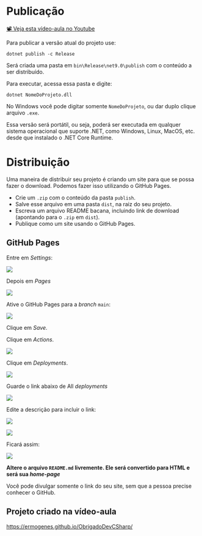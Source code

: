 # Publicação

[📽 Veja esta vídeo-aula no Youtube](https://youtu.be/k_pH9sWxyTc)

Para publicar a versão atual do projeto use:

```
dotnet publish -c Release
```

Será criada uma pasta em `bin\Release\net9.0\publish` com o conteúdo a ser distribuído.

Para executar, acessa essa pasta e digite:

```
dotnet NomeDoProjeto.dll
```

No Windows você pode digitar somente `NomeDoProjeto`, ou dar duplo clique arquivo `.exe`.

Essa versão será portátil, ou seja, poderá ser executada em qualquer sistema operacional que suporte .NET, como Windows, Linux, MacOS, etc. desde que instalado o .NET Core Runtime.

# Distribuição

Uma maneira de distribuir seu projeto é criando um site para que se possa fazer o download. Podemos fazer isso utilizando o GitHub Pages.

* Crie um `.zip` com o conteúdo da pasta `publish`.
* Salve esse arquivo em uma pasta `dist`, na raiz do seu projeto.
* Escreva um arquivo README bacana, incluindo link de download (apontando para o `.zip` em `dist`).
* Publique como um site usando o GitHub Pages.

## GitHub Pages

Entre em _Settings_:

![](publish000066.png)

Depois em _Pages_

![](publish000077.png)

Ative o GitHub Pages para a _branch_ `main`:

![](publish000067.png)

Clique em _Save_. 

Clique em _Actions_.

![](publish000068.png)

Clique em _Deployments_.

![](publish000069.png)

Guarde o link abaixo de All _deployments_

![](publish000070.png)

Edite a descrição para incluir o link:

![](publish000071.png)

![](publish000072.png)

Ficará assim:

![](publish000073.png)

**Altere o arquivo `README.md` livremente. Ele será convertido para HTML e será sua _home-page_**

Você pode divulgar somente o link do seu site, sem que a pessoa precise conhecer o GitHub.

## Projeto criado na vídeo-aula

https://ermogenes.github.io/ObrigadoDevCSharp/
